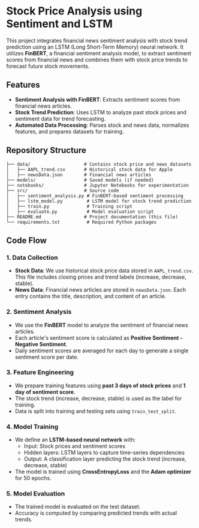 # Stock Price Analysis using Sentiment and LSTM

This project integrates financial news sentiment analysis with stock trend prediction using an LSTM (Long Short-Term Memory) neural network. It utilizes **FinBERT**, a financial sentiment analysis model, to extract sentiment scores from financial news and combines them with stock price trends to forecast future stock movements.

## Features
- **Sentiment Analysis with FinBERT**: Extracts sentiment scores from financial news articles.
- **Stock Trend Prediction**: Uses LSTM to analyze past stock prices and sentiment data for trend forecasting.
- **Automated Data Processing**: Parses stock and news data, normalizes features, and prepares datasets for training.

## Repository Structure
```
├── data/                    # Contains stock price and news datasets
│   ├── AAPL_trend.csv       # Historical stock data for Apple
│   ├── newsData.json        # Financial news articles
├── models/                  # Saved models (if needed)
├── notebooks/               # Jupyter Notebooks for experimentation
├── src/                     # Source code
│   ├── sentiment_analysis.py # FinBERT-based sentiment processing
│   ├── lstm_model.py         # LSTM model for stock trend prediction
│   ├── train.py              # Training script
│   ├── evaluate.py           # Model evaluation script
├── README.md                # Project documentation (this file)
└── requirements.txt          # Required Python packages
```

## Code Flow
### 1. Data Collection
- **Stock Data**: We use historical stock price data stored in `AAPL_trend.csv`. This file includes closing prices and trend labels (increase, decrease, stable).
- **News Data**: Financial news articles are stored in `newsData.json`. Each entry contains the title, description, and content of an article.

### 2. Sentiment Analysis
- We use the **FinBERT** model to analyze the sentiment of financial news articles.
- Each article's sentiment score is calculated as **Positive Sentiment - Negative Sentiment**.
- Daily sentiment scores are averaged for each day to generate a single sentiment score per date.

### 3. Feature Engineering
- We prepare training features using **past 3 days of stock prices** and **1 day of sentiment score**.
- The stock trend (increase, decrease, stable) is used as the label for training.
- Data is split into training and testing sets using `train_test_split`.

### 4. Model Training
- We define an **LSTM-based neural network** with:
  - Input: Stock prices and sentiment scores
  - Hidden layers: LSTM layers to capture time-series dependencies
  - Output: A classification layer predicting the stock trend (increase, decrease, stable)
- The model is trained using **CrossEntropyLoss** and the **Adam optimizer** for 50 epochs.

### 5. Model Evaluation
- The trained model is evaluated on the test dataset.
- Accuracy is computed by comparing predicted trends with actual trends.


